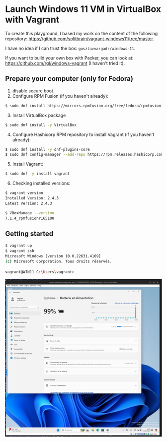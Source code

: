 # Launch Windows 11 VM in VirtualBox with Vagrant

To create this playground, I based my work on the content of the following repository: <https://github.com/splitbrain/vagrant-windows11/tree/master>.

I have no idea if I can trust the box: `gusztavvargadr/windows-11`.

If you want to build your own box with Packer, you can look at: https://github.com/rgl/windows-vagrant (I haven't tried it).

## Prepare your computer (only for Fedora)

1. disable secure boot.
2. Configure RPM Fusion (if you haven't already):

```sh
$ sudo dnf install https://mirrors.rpmfusion.org/free/fedora/rpmfusion-free-release-$(rpm -E %fedora).noarch.rpm https://mirrors.rpmfusion.org/nonfree/fedora/rpmfusion-nonfree-release-$(rpm -E %fedora).noarch.rpm
```

3. Install VirtualBox package

```sh
$ sudo dnf install -y VirtualBox
```

4. Configure Hashicorp RPM repository to install Vagrant (if you haven't already):

```sh
$ sudo dnf install -y dnf-plugins-core
$ sudo dnf config-manager --add-repo https://rpm.releases.hashicorp.com/fedora/hashicorp.repo
```

5. Install Vagrant:

```sh
$ sudo dnf -y install vagrant
```

6. Checking installed versions:

```sh
$ vagrant version
Installed Version: 2.4.3
Latest Version: 2.4.3
```

```sh
$ VBoxManage --version
7.1.4_rpmfusionr165100
```

## Getting started

```sh
$ vagrant up
$ vagrant ssh
Microsoft Windows [version 10.0.22631.4169]
(c) Microsoft Corporation. Tous droits réservés.

vagrant@WIN11 C:\Users\vagrant>
```

<img src="screenshot.png" />
